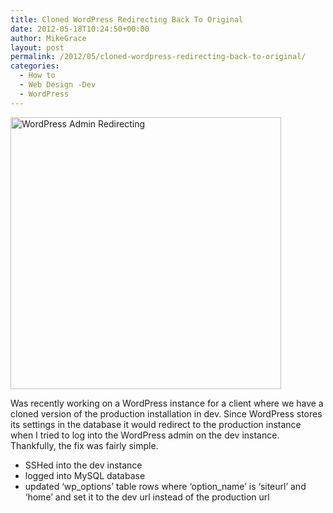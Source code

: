 ```yaml
---
title: Cloned WordPress Redirecting Back To Original
date: 2012-05-18T10:24:50+00:00
author: MikeGrace
layout: post
permalink: /2012/05/cloned-wordpress-redirecting-back-to-original/
categories:
  - How to
  - Web Design -Dev
  - WordPress
---
```

<img class="aligncenter" title="WordPress Admin Redirecting" src="http://mikegrace.s3.amazonaws.com/geek-blog/wordpress-admin-redirect.jpg" alt="WordPress Admin Redirecting" width="433" height="435" />

Was recently working on a WordPress instance for a client where we have a cloned version of the production installation in dev. Since WordPress stores its settings in the database it would redirect to the production instance when I tried to log into the WordPress admin on the dev instance. Thankfully, the fix was fairly simple.

  * SSHed into the dev instance
  * logged into MySQL database
  * updated &#8216;wp\_options&#8217; table rows where &#8216;option\_name&#8217; is &#8216;siteurl&#8217; and &#8216;home&#8217; and set it to the dev url instead of the production url